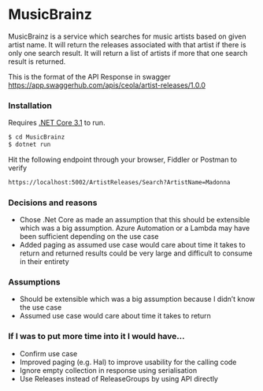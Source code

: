# MusicBrainz

MusicBrainz is a service which searches for music artists based on given artist name. It will return the releases associated with that artist if there is only one search result. It will return a list of artists if more that one search result is returned.

This is the format of the API Response in swagger https://app.swaggerhub.com/apis/ceola/artist-releases/1.0.0


### Installation

Requires [.NET Core 3.1](https://dotnet.microsoft.com/download/dotnet-core/3.1) to run.

```sh
$ cd MusicBrainz
$ dotnet run
```

Hit the following endpoint through your browser, Fiddler or Postman to verify
```sh
https://localhost:5002/ArtistReleases/Search?ArtistName=Madonna
```


### Decisions and reasons
- Chose .Net Core as made an assumption that this should be extensible which was a big assumption. Azure Automation or a Lambda may have been sufficient depending on the use case
- Added paging as assumed use case would care about time it takes to return and returned results could be very large and difficult to consume in their entirety

### Assumptions
- Should be extensible which was a big assumption because I didn’t know the use case
- Assumed use case would care about time it takes to return

### If I was to put more time into it I would have...
- Confirm use case
- Improved paging (e.g. Hal) to improve usability for the calling code
- Ignore empty collection in response using serialisation
- Use Releases instead of ReleaseGroups by using API directly
